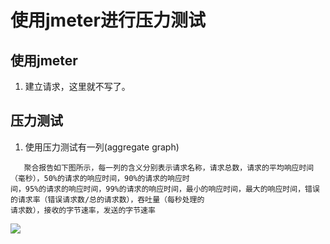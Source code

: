 # 使用jmeter进行压力测试

## 使用jmeter
1. 建立请求，这里就不写了。

## 压力测试
1. 使用压力测试有一列(aggregate graph)

```
   聚合报告如下图所示，每一列的含义分别表示请求名称，请求总数，请求的平均响应时间（毫秒），50%的请求的响应时间，90%的请求的响应时
间，95%的请求的响应时间，99%的请求的响应时间，最小的响应时间，最大的响应时间，错误的请求率（错误请求数/总的请求数），吞吐量（每秒处理的
请求数），接收的字节速率，发送的字节速率
```
<img src="https://code.aliyun.com/287507016/mywork/raw/master/src/img/201804271.png" />

